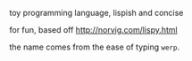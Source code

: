 toy programming language, lispish and concise

for fun, based off http://norvig.com/lispy.html

the name comes from the ease of typing `werp`.
